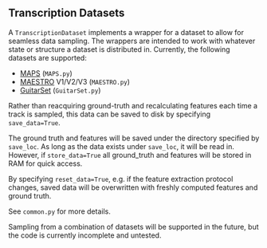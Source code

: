 ## Transcription Datasets
A ```TranscriptionDataset``` implements a wrapper for a dataset to allow for seamless data sampling.
The wrappers are intended to work with whatever state or structure a dataset is distributed in.
Currently, the following datasets are supported:
 - [MAPS](https://www.tsi.telecom-paristech.fr/aao/en/2010/07/08/maps-database-a-piano-database-for-multipitch-estimation-and-automatic-transcription-of-music/) (```MAPS.py```)
 - [MAESTRO](https://magenta.tensorflow.org/datasets/maestro) V1/V2/V3 (```MAESTRO.py```)
 - [GuitarSet](https://guitarset.weebly.com/) (```GuitarSet.py```)
 
Rather than reacquiring ground-truth and recalculating features each time a track is sampled, this data can be saved to disk by specifying ```save_data=True```.

The ground truth and features will be saved under the directory specified by ```save_loc```.
As long as the data exists under ```save_loc```, it will be read in.
However, if ```store_data=True``` all ground_truth and features will be stored in RAM for quick access.

By specifying ```reset_data=True```, e.g. if the feature extraction protocol changes, saved data will be overwritten with freshly computed features and ground truth.

See ```common.py``` for more details.

Sampling from a combination of datasets will be supported in the future, but the code is currently incomplete and untested.
